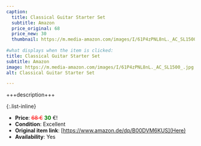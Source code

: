 ```yaml
---
caption:
  title: Classical Guitar Starter Set 
  subtitle: Amazon
  price_original: 68
  price_new: 30
  thumbnail: https://m.media-amazon.com/images/I/61P4zPNL8nL._AC_SL1500_.jpg
  
#what displays when the item is clicked:
title: Classical Guitar Starter Set 
subtitle: Amazon
image: https://m.media-amazon.com/images/I/61P4zPNL8nL._AC_SL1500_.jpg
alt: Classical Guitar Starter Set 

---
```

+++description+++

{:.list-inline} 
- **Price**: <span style="color:red"><del>68 €</del></span> <span style="color:green">**30**</span> €!
- **Condition**: Excellent
- **Original item link**: [https://www.amazon.de/dp/B00DVM6KUS](Here)
- **Availability**: Yes
